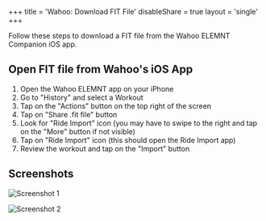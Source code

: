 +++
title = 'Wahoo: Download FIT File'
disableShare = true
layout = 'single'
+++

Follow these steps to download a FIT file from the Wahoo ELEMNT Companion iOS app.

## Open FIT file from Wahoo's iOS App

1. Open the Wahoo ELEMNT app on your iPhone
2. Go to "History" and select a Workout
3. Tap on the "Actions" button on the top right of the screen
4. Tap on "Share .fit file" button
5. Look for "Ride Import" icon (you may have to swipe to the right and tap on the "More" button if not visible)
6. Tap on "Ride Import" icon (this should open the Ride Import app)
7. Review the workout and tap on the "Import" button

## Screenshots

![Screenshot 1](/img/tutorials/wahoo1.png)

![Screenshot 2](/img/tutorials/wahoo2.png)
